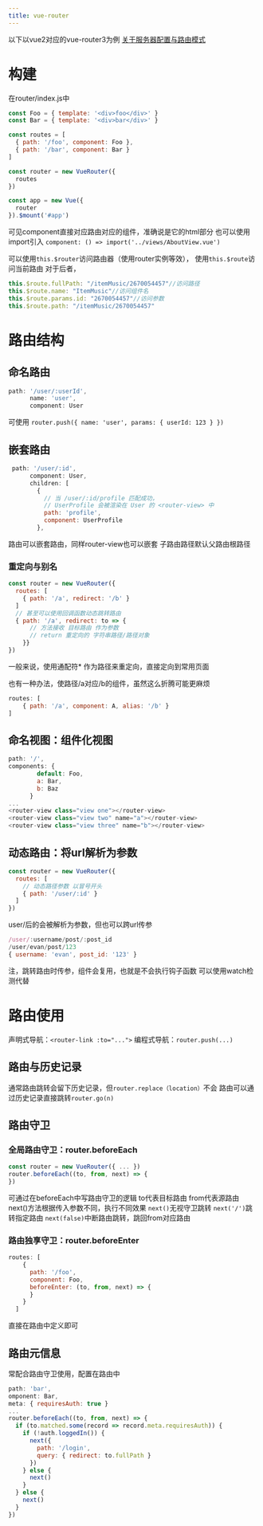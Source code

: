 ```yaml
---
title: vue-router
---
```

以下以vue2对应的vue-router3为例
[关于服务器配置与路由模式](https://v3.router.vuejs.org/zh/guide/essentials/history-mode.html)
# 构建
在router/index.js中
```js
const Foo = { template: '<div>foo</div>' }
const Bar = { template: '<div>bar</div>' }

const routes = [
  { path: '/foo', component: Foo },
  { path: '/bar', component: Bar }
]

const router = new VueRouter({
  routes 
})

const app = new Vue({
  router
}).$mount('#app')
```
可见component直接对应路由对应的组件，准确说是它的html部分
也可以使用import引入
``component: () => import('../views/AboutView.vue')``

可以使用``this.$router``访问路由器（使用router实例等效），
使用``this.$route``访问当前路由
对于后者，
```js
this.$route.fullPath: "/itemMusic/2670054457"//访问路径
this.$route.name: "ItemMusic"//访问组件名
this.$route.params.id: "2670054457"//访问参数
this.$route.path: "/itemMusic/2670054457"
```
# 路由结构
## 命名路由
```js
path: '/user/:userId',
      name: 'user',
      component: User
```
可使用
``router.push({ name: 'user', params: { userId: 123 } })``
## 嵌套路由
```js
 path: '/user/:id',
      component: User,
      children: [
        {
          // 当 /user/:id/profile 匹配成功，
          // UserProfile 会被渲染在 User 的 <router-view> 中
          path: 'profile',
          component: UserProfile
        },
```
路由可以嵌套路由，同样router-view也可以嵌套
子路由路径默认父路由根路径
### 重定向与别名
```js
const router = new VueRouter({
  routes: [
    { path: '/a', redirect: '/b' }
  ]
  // 甚至可以使用回调函数动态跳转路由
  { path: '/a', redirect: to => {
      // 方法接收 目标路由 作为参数
      // return 重定向的 字符串路径/路径对象
    }}
})
```
一般来说，使用通配符* 作为路径来重定向，直接定向到常用页面

也有一种办法，使路径/a对应/b的组件，虽然这么折腾可能更麻烦
```js
routes: [
    { path: '/a', component: A, alias: '/b' }
]
```
  
## 命名视图：组件化视图
```js
path: '/',
components: {
        default: Foo,
        a: Bar,
        b: Baz
      }
...
<router-view class="view one"></router-view>
<router-view class="view two" name="a"></router-view>
<router-view class="view three" name="b"></router-view>
```
## 动态路由：将url解析为参数
```js
const router = new VueRouter({
  routes: [
    // 动态路径参数 以冒号开头
    { path: '/user/:id' }
  ]
})
```
user/后的会被解析为参数，但也可以跨url传参
```js
/user/:username/post/:post_id
/user/evan/post/123
{ username: 'evan', post_id: '123' }
```
注，跳转路由时传参，组件会复用，也就是不会执行钩子函数
可以使用watch检测代替
# 路由使用
声明式导航：``<router-link :to="...">``
编程式导航：``router.push(...)``
## 路由与历史记录
通常路由跳转会留下历史记录，但``router.replace（location）``不会
路由可以通过历史记录直接跳转``router.go(n)``
## 路由守卫
### 全局路由守卫：router.beforeEach
```js
const router = new VueRouter({ ... })
router.beforeEach((to, from, next) => {
})
```
可通过在beforeEach中写路由守卫的逻辑
to代表目标路由
from代表源路由
next()方法根据传入参数不同，执行不同效果
``next()``无视守卫跳转
``next('/')``跳转指定路由
``next(false)``中断路由跳转，跳回from对应路由
### 路由独享守卫：router.beforeEnter
```js
routes: [
    {
      path: '/foo',
      component: Foo,
      beforeEnter: (to, from, next) => {
      }
    }
  ]
```
直接在路由中定义即可
## 路由元信息
常配合路由守卫使用，配置在路由中
```js
path: 'bar',
omponent: Bar,
meta: { requiresAuth: true }
...
router.beforeEach((to, from, next) => {
  if (to.matched.some(record => record.meta.requiresAuth)) {
    if (!auth.loggedIn()) {
      next({
        path: '/login',
        query: { redirect: to.fullPath }
      })
    } else {
      next()
    }
  } else {
    next()
  }
})
```
